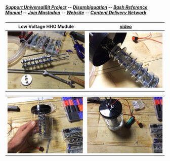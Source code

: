 ##### [Support UniversalBit Project](https://github.com/universalbit-dev/universalbit-dev/tree/main/support) -- [Disambiguation](https://en.wikipedia.org/wiki/Wikipedia:Disambiguation) -- [Bash Reference Manual](https://www.gnu.org/software/bash/manual/html_node/index.html) -- [Join Mastodon](https://mastodon.social/invite/wTHp2hSD) -- [Website](https://www.universalbit.it/) -- [Content Delivery Network](https://universalbitcdn.it/)

| Low Voltage HHO Module                           | [video](https://mastodon.social/@UniversalBit/112902559542896652)                             |
| ----------------------------------- | ----------------------------------- |
| ![hho_01](https://github.com/universalbit-dev/universalbit-dev/blob/main/making/images/hho/HHO_01.JPG) | ![hho_02](https://github.com/universalbit-dev/universalbit-dev/blob/main/making/images/hho/HHO_02.JPG) |

|                             |                             |
| ----------------------------------- | ----------------------------------- |
| ![hho_03](https://github.com/universalbit-dev/universalbit-dev/blob/main/making/images/hho/HHO_03.JPG) | ![hho_04](https://github.com/universalbit-dev/universalbit-dev/blob/main/making/images/hho/HHO_04.JPG) |
